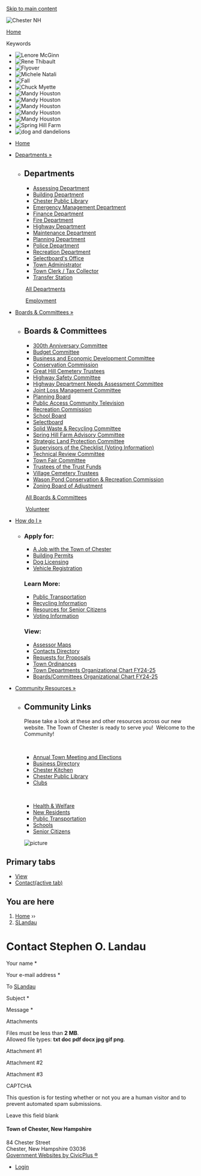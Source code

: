 [Skip to main content](https://www.chesternh.org/user/923/contact/)

![Chester NH](https://www.chesternh.org/sites/all/themes/custom/sites/chesternh/vts_chesternh/logo.png)

[Home](https://www.chesternh.org)

Keywords

- ![Lenore McGinn](https://www.chesternh.org/sites/g/files/vyhlif2941/f/styles/custom_masthead_slideshow/public/galleries/wp_in_autumn_resized.jpg?itok=5o58RobK)
- ![Rene Thibault](https://www.chesternh.org/sites/g/files/vyhlif2941/f/styles/custom_masthead_slideshow/public/galleries/rene_thibault.jpg?itok=gqxl7a-q)
- ![Flyover](https://www.chesternh.org/sites/g/files/vyhlif2941/f/styles/custom_masthead_slideshow/public/galleries/wide_flyover_0.jpg?itok=f7gYE1z0)
- ![Michele Natali](https://www.chesternh.org/sites/g/files/vyhlif2941/f/styles/custom_masthead_slideshow/public/galleries/michele_natali.jpg?itok=U7ONuAIs)
- ![Fall](https://www.chesternh.org/sites/g/files/vyhlif2941/f/styles/custom_masthead_slideshow/public/galleries/lori_pessotti.jpg?itok=Fb6CJuDe)
- ![Chuck Myette](https://www.chesternh.org/sites/g/files/vyhlif2941/f/styles/custom_masthead_slideshow/public/galleries/chuck_myette_0.jpg?itok=rwQFHK7N)
- ![Mandy Houston](https://www.chesternh.org/sites/g/files/vyhlif2941/f/styles/custom_masthead_slideshow/public/galleries/wp_for_website_6.jpg?itok=bjwzLHkg)
- ![Mandy Houston](https://www.chesternh.org/sites/g/files/vyhlif2941/f/styles/custom_masthead_slideshow/public/galleries/wp_for_website_5.jpg?itok=l0NGqtYm)
- ![Mandy Houston](https://www.chesternh.org/sites/g/files/vyhlif2941/f/styles/custom_masthead_slideshow/public/galleries/wp_for_website_4.jpg?itok=mkTfsWhc)
- ![Mandy Houston](https://www.chesternh.org/sites/g/files/vyhlif2941/f/styles/custom_masthead_slideshow/public/galleries/wp_for_website_3.jpg?itok=dxKcA2g3)
- ![Mandy Houston](https://www.chesternh.org/sites/g/files/vyhlif2941/f/styles/custom_masthead_slideshow/public/galleries/wp_for_website_2.jpg?itok=gOcP0eQ9)
- ![Spring Hill Farm](https://www.chesternh.org/sites/g/files/vyhlif2941/f/styles/custom_masthead_slideshow/public/galleries/fb_img_1632998555948_0.jpg?itok=KS68Trfs)
- ![dog and dandelions](https://www.chesternh.org/sites/g/files/vyhlif2941/f/styles/custom_masthead_slideshow/public/galleries/dandelion_second_place_0.jpg?itok=Kv5usRn1)

<!--THE END-->

- [Home](https://www.chesternh.org)
- [Departments »](https://www.chesternh.org/departments)
  
  - ## Departments
    
    - [Assessing Department](https://www.chesternh.org/assessing-department)
    - [Building Department](https://www.chesternh.org/building-department)
    - [Chester Public Library](https://www.chesternh.org/chester-public-library)
    - [Emergency Management Department](https://www.chesternh.org/emergency-management-department/emergency-management)
    - [Finance Department](https://www.chesternh.org/finance-department)
    
    <!--THE END-->
    
    - [Fire Department](https://www.chesternh.org/fire-department)
    - [Highway Department](https://www.chesternh.org/highway-department)
    - [Maintenance Department](https://www.chesternh.org/maintenance-department)
    - [Planning Department](https://www.chesternh.org/planning-department)
    - [Police Department](https://www.chesternh.org/police-department)
    - [Recreation Department](https://www.chesternh.org/recreation-department)
    
    <!--THE END-->
    
    - [Selectboard's Office](https://www.chesternh.org/selectboards-office)
    - [Town Administrator](https://www.chesternh.org/town-administrator)
    - [Town Clerk / Tax Collector](https://www.chesternh.org/town-clerktax-collector)
    - [Transfer Station](https://www.chesternh.org/transfer-station)
    
     [All Departments](https://www.chesternh.org/departments)
    
     [Employment](https://www.chesternh.org/home/pages/employment)
- [Boards &amp; Committees »](https://www.chesternh.org/boards)
  
  - ## Boards &amp; Committees
    
    - [300th Anniversary Committee](https://www.chesternh.org/300th-anniversary-committee)
    - [Budget Committee](https://www.chesternh.org/budget-committee)
    - [Business and Economic Development Committee](https://www.chesternh.org/business-and-economic-development-committee-1)
    - [Conservation Commission](https://www.chesternh.org/conservation-commission)
    - [Great Hill Cemetery Trustees](https://www.chesternh.org/great-hill-cemetery-trustees)
    - [Highway Safety Committee](https://www.chesternh.org/highway-safety-committee)
    
    <!--THE END-->
    
    - [Highway Department Needs Assessment Committee](https://www.chesternh.org/highway-department-needs-assessment-committee)
    - [Joint Loss Management Committee](https://www.chesternh.org/joint-loss-management-committee)
    - [Planning Board](https://www.chesternh.org/planning-department)
    - [Public Access Community Television](https://www.chesternh.org/chester-pact)
    - [Recreation Commission](https://www.chesternh.org/recreation-commission)
    - [School Board](https://www.chesternh.org/school-board)
    - [Selectboard](https://www.chesternh.org/selectboards-office)
    
    <!--THE END-->
    
    - [Solid Waste &amp; Recycling Committee](https://www.chesternh.org/transfer-station/links/solid-waste-recycling-committee-0)
    - [Spring Hill Farm Advisory Committee](https://www.chesternh.org/spring-hill-farm-advisory-committee)
    - [Strategic Land Protection Committee](https://www.chesternh.org/strategic-land-protection-committee)
    - [Supervisors of the Checklist (Voting Information)](https://www.chesternh.org/supervisors-checklist)
    - [Technical Review Committee](https://www.chesternh.org/technical-review-committee)
    
    <!--THE END-->
    
    - [Town Fair Committee](https://www.chesternh.org/town-fair-committee)
    - [Trustees of the Trust Funds](https://www.chesternh.org/trustees-trust-funds)
    - [Village Cemetery Trustees](https://www.chesternh.org/village-cemetery-trustees)
    - [Wason Pond Conservation &amp; Recreation Commission](https://www.chesternh.org/wason-pond-conservation-recreation-commission)
    - [Zoning Board of Adjustment](https://www.chesternh.org/zoning-board-adjustment)
    
     [All Boards &amp; Committees](https://www.chesternh.org/boards)
    
     [Volunteer](https://www.chesternh.org/home/pages/volunteer)
- [How do I »](https://www.chesternh.org/where)
  
  - ### Apply for:
    
    - [A Job with the Town of Chester](https://www.chesternh.org/home/pages/employment)
    - [Building Permits](https://www.chesternh.org/node/54/files)
    - [Dog Licensing](https://www.chesternh.org/town-clerktaxes/pages/dog-licensing)
    - [Vehicle Registration](https://www.chesternh.org/town-clerktaxes/pages/vehicle-registration)
    
    ### Learn More:
    
    - [Public Transportation](https://www.chesternh.org/public-transportation)
    - [Recycling Information](https://www.chesternh.org/new-residents/pages/recycling-community)
    - [Resources for Senior Citizens](https://www.chesternh.org/chester-senior-citizens)
    - [Voting Information](https://www.chesternh.org/town-clerktaxes/pages/voting)
    
    ### View:
    
    - [Assessor Maps](https://www.chesternh.org/assessing-department/pages/tax-rates-maps)
    - [Contacts Directory](https://www.chesternh.org/contacts-directory)
    - [Requests for Proposals](https://www.chesternh.org/requests-proposals)
    - [Town Ordinances](https://www.chesternh.org/planning-department/pages/town-ordinances-regulations)
    - [Town Departments Organizational Chart FY24-25](https://www.chesternh.org/home/files/town-chester-organizational-chart-fy2425-0)
    - [Boards/Committees Organizational Chart FY24-25](https://www.chesternh.org/home/files/town-chester-boards-organizational-chart-fy2425)
- [Community Resources »](https://www.chesternh.org/home/pages/community-links)
  
  - ## Community Links
    
    Please take a look at these and other resources across our new website. The Town of Chester is ready to serve you!  Welcome to the Community!
    
     
    
    - [Annual Town Meeting and Elections](https://www.chesternh.org/annual-town-meeting)
    - [Business Directory](https://www.chesternh.org/home/links/business-directory)
    - [Chester Kitchen](https://www.chesternh.org/chester-kitchen)
    - [Chester Public Library](https://www.chesternh.org/chester-public-library)
    - [Clubs](https://www.chesternh.org/clubs)
    
     
    
    - [Health &amp; Welfare](https://www.chesternh.org/health-welfare)
    - [New Residents](https://www.chesternh.org/new-residents)
    - [Public Transportation](https://www.chesternh.org/public-transportation)
    - [Schools](https://www.chesternh.org/schools)
    - [Senior Citizens](https://www.chesternh.org/chester-senior-citizens)
    
    ![picture](https://www.chesternh.org/sites/g/files/vyhlif2941/f/imce/rachel_gill_byron_1.jpg)

## Primary tabs

- [View](https://www.chesternh.org/users/slandau)
- [Contact(active tab)](https://www.chesternh.org/user/923/contact)

## You are here

1. [Home](https://www.chesternh.org) ››
2. [SLandau](https://www.chesternh.org/users/slandau)

# Contact Stephen O. Landau

Your name *

Your e-mail address *

To [SLandau](https://www.chesternh.org/users/slandau "View user profile.")

Subject *

Message *

Attachments

Files must be less than **2 MB**.  
Allowed file types: **txt doc pdf docx jpg gif png**.

Attachment #1

Attachment #2

Attachment #3

CAPTCHA

This question is for testing whether or not you are a human visitor and to prevent automated spam submissions.

Leave this field blank

#### Town of Chester, New Hampshire

84 Chester Street  
Chester, New Hampshire 03036  
[Government Websites by CivicPlus ®](https://www.civicplus.com)

- [Login](https://www.chesternh.org/user/login?current=user%2F923%2Fcontact)